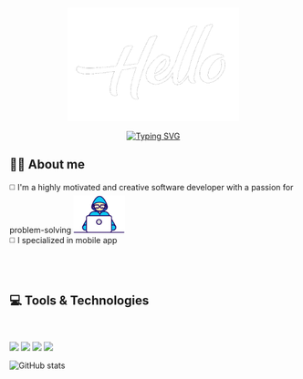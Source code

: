 <div align = center>
  <div >
    <img src="Imgs/hellooo.gif" width="300" height="200" alt="missing GIF"  />
 </div>
      
  
  <a href="https://git.io/typing-svg"><img src="https://readme-typing-svg.demolab.com?font=Segoe+Print&color=FFFFFF&duration=2500&pause=100&center=true&multiline=true&repeat=false&width=435&height=200&lines=+Hey...;I'm+Mahmoud;A Mobile+developer;Welcome+to+my++mind+palace" alt="Typing SVG" /></a>
  
         

</div>


## 🙋‍♂️ About me
◻️ I'm a highly motivated and creative software developer with a passion for problem-solving  [<img src="Imgs/coding.gif" width="90"/>](image.png) <br>
◻️ I specialized in mobile app <br>





<br>
<br>


## 💻 Tools & Technologies

   <br> <br>
![](https://img.shields.io/badge/Web-devolpment-informational?style=flate&logo=javascript&logoColor=f0dc4e&color=f0dc4e)
![](https://img.shields.io/badge/My%20SQL-informational?style=flate&logo=mysql&logoColor=57C7E4&color=555555)
![](https://img.shields.io/badge/flutter-Dart-informational?style=flate&logo=flutter&logoColor=027DFD&color=027DFD)
![](https://img.shields.io/badge/Arduino-informationl?style=flate&logo=arduino&logoColor=00979C&color=555555)






![GitHub stats](https://github-readme-stats.vercel.app/api?username=MahmoudAhmed2003&show_icons=true&theme=tokyonight)  




